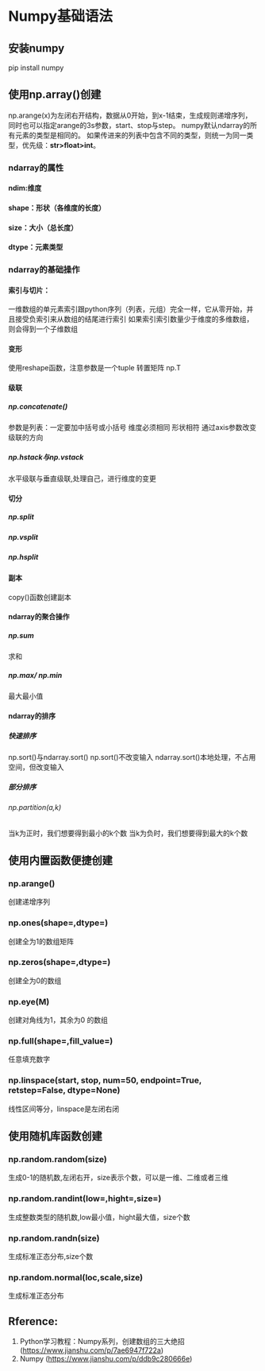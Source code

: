 # Numpy基础语法

## 安装numpy
pip install numpy


## 使用np.array()创建
np.arange(x)为左闭右开结构，数据从0开始，到x-1结束，生成规则递增序列，同时也可以指定arange的3s参数，start、stop与step。
numpy默认ndarray的所有元素的类型是相同的。
如果传进来的列表中包含不同的类型，则统一为同一类型，优先级：**str>float>int**。

### ndarray的属性
#### ndim:维度
#### shape：形状（各维度的长度）
#### size：大小（总长度）
#### dtype：元素类型

### ndarray的基础操作

#### 索引与切片：
一维数组的单元素索引跟python序列（列表，元组）完全一样，它从零开始，并且接受负索引来从数组的结尾进行索引
如果索引索引数量少于维度的多维数组，则会得到一个子维数组

#### 变形
使用reshape函数，注意参数是一个tuple
转置矩阵 np.T

#### 级联

##### np.concatenate()
参数是列表：一定要加中括号或小括号
维度必须相同
形状相符
通过axis参数改变级联的方向

##### np.hstack与np.vstack
水平级联与垂直级联,处理自己，进行维度的变更

#### 切分

##### np.split
##### np.vsplit
##### np.hsplit

#### 副本
copy()函数创建副本

#### ndarray的聚合操作

##### np.sum
求和
##### np.max/ np.min
最大最小值

#### ndarray的排序

##### 快速排序
np.sort()与ndarray.sort()
np.sort()不改变输入
ndarray.sort()本地处理，不占用空间，但改变输入

##### 部分排序
###### np.partition(a,k)
当k为正时，我们想要得到最小的k个数
当k为负时，我们想要得到最大的k个数



## 使用内置函数便捷创建

### np.arange()
创建递增序列

### np.ones(shape=,dtype=)
创建全为1的数组矩阵

### np.zeros(shape=,dtype=)
创建全为0的数组

### np.eye(M)
创建对角线为1，其余为0 的数组

### np.full(shape=,fill_value=)
任意填充数字

### np.linspace(start, stop, num=50, endpoint=True, retstep=False, dtype=None)
线性区间等分，linspace是左闭右闭

## 使用随机库函数创建

### np.random.random(size)
生成0-1的随机数,左闭右开，size表示个数，可以是一维、二维或者三维

### np.random.randint(low=,hight=,size=)
生成整数类型的随机数,low最小值，hight最大值，size个数

### np.random.randn(size)
生成标准正态分布,size个数

### np.random.normal(loc,scale,size)
生成标准正态分布


## Rference:
1. Python学习教程：Numpy系列，创建数组的三大绝招 (https://www.jianshu.com/p/7ae6947f722a)
2. Numpy (https://www.jianshu.com/p/ddb9c280666e)

